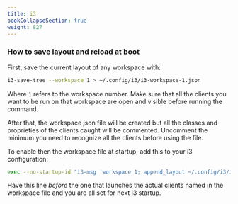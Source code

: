 ```yaml
---
title: i3
bookCollapseSection: true
weight: 827
---
```


### How to save layout and reload at boot

First, save the current layout of any workspace with:

```bash
i3-save-tree --workspace 1 > ~/.config/i3/i3-workspace-1.json
```

Where `1` refers to the workspace number. Make sure that all the clients you 
want to be run on that workspace are open and visible before running the 
command.

After that, the workspace json file will be created but all the classes and 
proprieties of the clients caught will be commented. Uncomment the minimum you 
need to recognize all the clients before using the file.

To enable then the workspace file at startup, add this to your i3 
configuration:

```bash
exec --no-startup-id "i3-msg 'workspace 1; append_layout ~/.config/i3/i3-workspace-1.json'"
```

Have this line _before_ the one that launches the actual clients named in the 
workspace file and you are all set for next i3 startup.
